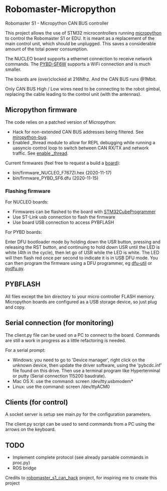 # Robomaster-Micropython
Robomaster S1 - Micropython CAN BUS controller

This project allows the use of STM32 microcontrollers running [micropython](https://github.com/micropython/micropython) to control the Robomaster S1 or EDU.
It is meant as a replacement of the main control unit, which should be unplugged. This saves a considerable amount of the total power consumption.

The NUCLEO board supports a ethernet connection to receive network commands.
The [PYBD-SF6W](https://store.micropython.org/product/PYBD-SF6-W4F2) supports a WiFi connection and is much smaller.

The boards are (over)clocked at 216Mhz. And the CAN BUS runs @1Mbit.

Only CAN BUS High / Low wires need to be connecting to the robot gimbal, replacing the cable leading to the control unit (with the antennas).

## Micropython firmware
The code relies on a patched version of Micropython:
- Hack for non-extended CAN BUS addresses being filtered. See [miropython-bug](https://github.com/micropython/micropython/issues/5508).
- Enabled _thread module to allow for REPL debugging while running a uasyncio control loop to switch between CAN RX/TX and network traffic. See [enable _thread](https://forum.micropython.org/viewtopic.php?t=8502).

Current firmwares (feel free to request a build a [board](https://github.com/micropython/micropython/tree/master/ports/stm32/boards)):
- bin/firmware_NUCLEO_F767ZI.hex (2020-11-17)
- bin/firmware_PYBD_SF6.dfu (2020-11-15)

### Flashing firmware

For NUCLEO boards:
- Firmwares can be flashed to the board with [STM32CubeProgrammer](https://www.st.com/en/development-tools/stm32cubeprog.html)
- Use ST-Link usb connection to flash the firmware
- Use board USB connection to access PYBFLASH 

For PYBD boards:

Enter DFU bootloader mode by holding down the USR button, pressing and releasing the RST button, and continuing to hold down USR until the LED is white (4th in the cycle), then let go of USR while the LED is white. The LED will then flash red once per second to indicate it is in USB DFU mode. You can then program the firmware using a DFU programmer, eg [dfu-util](http://dfu-util.sourceforge.net/) or [pydfu.py](https://github.com/micropython/micropython/blob/master/tools/pydfu.py).

## PYBFLASH

All files except the bin directory to your micro controller FLASH memory. Micropython boards are configured as a USB storage device, so just plug and copy.

## Serial connection (for monitoring)

The client.py file can be used on a PC to connect to the board. Commands are still a work in progress as a little refactoring is needed.

For a serial prompt:
 - Windows: you need to go to 'Device manager', right click on the unknown device,
   then update the driver software, using the 'pybcdc.inf' file found on this drive.
   Then use a terminal program like Hyperterminal or putty (Serial connection 115200 baudrate).
 - Mac OS X: use the command: screen /dev/tty.usbmodem*
 - Linux: use the command: screen /dev/ttyACM0
 
 ## Clients (for control)
 
 A socket server is setup see main.py for the configuration parameters.
 
 The client.py script can be used to send commands from a PC using the arrows on the keyboard. 
 
 ## TODO
 
 - Implement complete protocol (see already parsable commands in proc.py)
 - ROS bridge
 
 
  Credits to [robomaster_s1_can_hack](https://github.com/RoboMasterS1Challenge/robomaster_s1_can_hack) project, for inspiring me to create this project
 